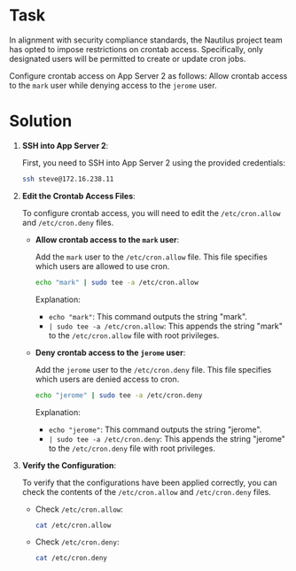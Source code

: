 # Task

In alignment with security compliance standards, the Nautilus project team has opted to impose restrictions on crontab access. Specifically, only designated users will be permitted to create or update cron jobs.

Configure crontab access on App Server 2 as follows: Allow crontab access to the `mark` user while denying access to the `jerome` user.

# Solution

1. **SSH into App Server 2**:

    First, you need to SSH into App Server 2 using the provided credentials:

    ```bash
    ssh steve@172.16.238.11
    ```

2. **Edit the Crontab Access Files**:

    To configure crontab access, you will need to edit the `/etc/cron.allow` and `/etc/cron.deny` files.

    - **Allow crontab access to the `mark` user**:

      Add the `mark` user to the `/etc/cron.allow` file. This file specifies which users are allowed to use cron.

      ```bash
      echo "mark" | sudo tee -a /etc/cron.allow
      ```

      Explanation:
      - `echo "mark"`: This command outputs the string "mark".
      - `| sudo tee -a /etc/cron.allow`: This appends the string "mark" to the `/etc/cron.allow` file with root privileges.

    - **Deny crontab access to the `jerome` user**:

      Add the `jerome` user to the `/etc/cron.deny` file. This file specifies which users are denied access to cron.

      ```bash
      echo "jerome" | sudo tee -a /etc/cron.deny
      ```

      Explanation:
      - `echo "jerome"`: This command outputs the string "jerome".
      - `| sudo tee -a /etc/cron.deny`: This appends the string "jerome" to the `/etc/cron.deny` file with root privileges.

3. **Verify the Configuration**:

    To verify that the configurations have been applied correctly, you can check the contents of the `/etc/cron.allow` and `/etc/cron.deny` files.

    - Check `/etc/cron.allow`:

      ```bash
      cat /etc/cron.allow
      ```

    - Check `/etc/cron.deny`:

      ```bash
      cat /etc/cron.deny
      ```
